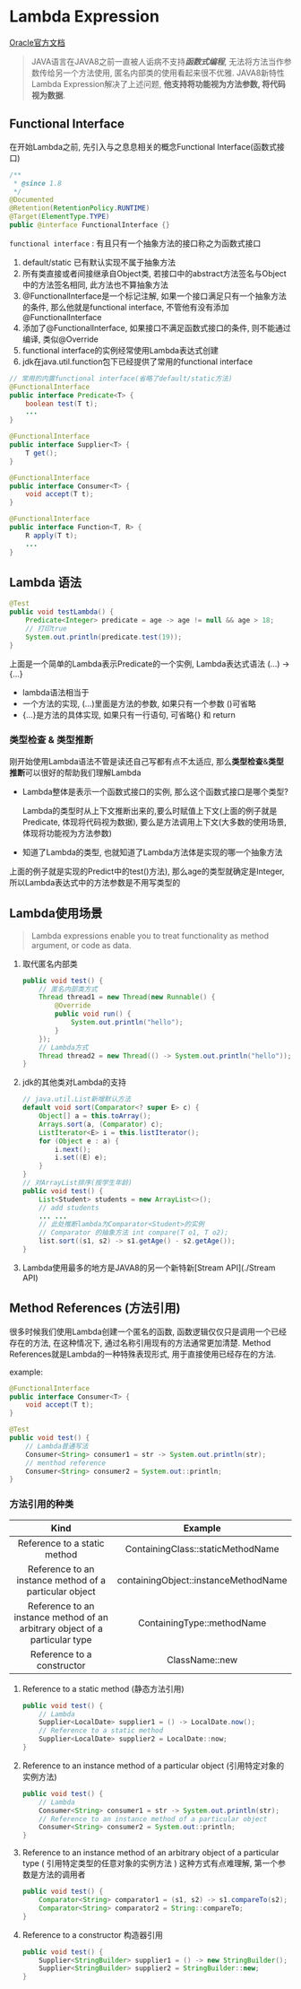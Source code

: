 # Lambda Expression

[Oracle官方文档]( https://docs.oracle.com/javase/tutorial/java/javaOO/lambdaexpressions.html )

> JAVA语言在JAVA8之前一直被人诟病不支持***函数式编程***, 无法将方法当作参数传给另一个方法使用, 匿名内部类的使用看起来很不优雅. JAVA8新特性Lambda Expression解决了上述问题, **他支持将功能视为方法参数, 将代码视为数据**.

## Functional Interface

在开始Lambda之前, 先引入与之息息相关的概念Functional Interface(函数式接口)

```java
/**
 * @since 1.8
 */
@Documented
@Retention(RetentionPolicy.RUNTIME)
@Target(ElementType.TYPE)
public @interface FunctionalInterface {}
```

`functional interface` : 有且只有一个抽象方法的接口称之为函数式接口

1. default/static 已有默认实现不属于抽象方法
2. 所有类直接或者间接继承自Object类, 若接口中的abstract方法签名与Object中的方法签名相同, 此方法也不算抽象方法
3. @FunctionalInterface是一个标记注解, 如果一个接口满足只有一个抽象方法的条件, 那么他就是functional interface, 不管他有没有添加@FunctionalInterface
4. 添加了@FunctionalInterface, 如果接口不满足函数式接口的条件, 则不能通过编译, 类似@Override
5. functional interface的实例经常使用Lambda表达式创建
6. jdk在java.util.function包下已经提供了常用的functional interface

```java
// 常用的内置functional interface(省略了default/static方法)
@FunctionalInterface
public interface Predicate<T> {
    boolean test(T t);
    ...
}

@FunctionalInterface
public interface Supplier<T> {
    T get();
}

@FunctionalInterface
public interface Consumer<T> {
    void accept(T t);
}

@FunctionalInterface
public interface Function<T, R> {
    R apply(T t);
    ...
}
```

## Lambda 语法

```java
@Test
public void testLambda() {
    Predicate<Integer> predicate = age -> age != null && age > 18;
    // 打印true
    System.out.println(predicate.test(19));
}
```

上面是一个简单的Lambda表示Predicate的一个实例, Lambda表达式语法 (...) -> {...}

- lambda语法相当于
- 一个方法的实现,  (...)里面是方法的参数, 如果只有一个参数 ()可省略
- {...}是方法的具体实现, 如果只有一行语句, 可省略{} 和 return

### 类型检查 & 类型推断

刚开始使用Lambda语法不管是读还自己写都有点不太适应, 那么**类型检查**&**类型推断**可以很好的帮助我们理解Lambda

- Lambda整体是表示一个函数式接口的实例, 那么这个函数式接口是哪个类型?

  Lambda的类型时从上下文推断出来的,要么时赋值上下文(上面的例子就是Predicate<Integer>, 体现将代码视为数据), 要么是方法调用上下文(大多数的使用场景, 体现将功能视为方法参数)

-  知道了Lambda的类型, 也就知道了Lambda方法体是实现的哪一个抽象方法

  上面的例子就是实现的Predict<Integ>中的test()方法), 那么age的类型就确定是Integer, 所以Lambda表达式中的方法参数是不用写类型的

## Lambda使用场景

>  Lambda expressions enable you to  treat functionality as method argument, or code as data. 

1. 取代匿名内部类

   ```java
   public void test() {
       // 匿名内部类方式
       Thread thread1 = new Thread(new Runnable() {
           @Override
           public void run() {
               System.out.println("hello");
           }
       });
       // Lambda方式
       Thread thread2 = new Thread(() -> System.out.println("hello"));
   }
   ```

   

2. jdk的其他类对Lambda的支持

   ```java
   // java.util.List新增默认方法
   default void sort(Comparator<? super E> c) {
       Object[] a = this.toArray();
       Arrays.sort(a, (Comparator) c);
       ListIterator<E> i = this.listIterator();
       for (Object e : a) {
           i.next();
           i.set((E) e);
       }
   }
   // 对ArrayList排序(按学生年龄)
   public void test() {
       List<Student> students = new ArrayList<>();
       // add students
       ... ...
       // 此处推断lambda为Comparator<Student>的实例
       // Comparator 的抽象方法 int compare(T o1, T o2);
       list.sort((s1, s2) -> s1.getAge() - s2.getAge());
   }
   ```

   

3. Lambda使用最多的地方是JAVA8的另一个新特新[Stream API](./Stream API)

## Method References (方法引用)

很多时候我们使用Lambda创建一个匿名的函数, 函数逻辑仅仅只是调用一个已经存在的方法, 在这种情况下, 通过名称引用现有的方法通常更加清楚. Method References就是Lambda的一种特殊表现形式, 用于直接使用已经存在的方法.

example: 

```java
@FunctionalInterface
public interface Consumer<T> {
    void accept(T t);
}

@Test
public void test() {
    // Lambda普通写法
    Consumer<String> consumer1 = str -> System.out.println(str);
    // menthod reference
    Consumer<String> consumer2 = System.out::println;
}

```

### 方法引用的种类

|                             Kind                             |               Example                |
| :----------------------------------------------------------: | :----------------------------------: |
|                 Reference to a static method                 |  ContainingClass::staticMethodName   |
|    Reference to an instance method of a particular object    | containingObject::instanceMethodName |
| Reference to an instance method of an arbitrary object of a particular type |      ContainingType::methodName      |
|                  Reference to a constructor                  |            ClassName::new            |

1. Reference to a static method (静态方法引用)

   ```java
   public void test() {
       // Lambda
       Supplier<LocalDate> supplier1 = () -> LocalDate.now();
       // Reference to a static method
       Supplier<LocalDate> supplier2 = LocalDate::now;
   }
   ```

   

2. Reference to an instance method of a particular object  (引用特定对象的实例方法)

   ```java
   public void test() {
       // Lambda
       Consumer<String> consumer1 = str -> System.out.println(str);
       // Reference to an instance method of a particular object
       Consumer<String> consumer2 = System.out::println;
   }
   ```

   

3. Reference to an instance method of an arbitrary object of a particular type ( 引用特定类型的任意对象的实例方法 )    这种方式有点难理解, 第一个参数是方法的调用者

   ```java
   public void test() {
       Comparator<String> comparator1 = (s1, s2) -> s1.compareTo(s2);
       Comparator<String> comparator2 = String::compareTo;
   }
   
   ```

   

4. Reference to a constructor  构造器引用

   ```java
   public void test() {
       Supplier<StringBuilder> supplier1 = () -> new StringBuilder();
       Supplier<StringBuilder> supplier2 = StringBuilder::new;
   }
   ```

   